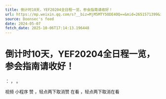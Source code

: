 ```yaml
---
title: 倒计时10天，YEF20204全日程一览，参会指南请收好！
url: https://mp.weixin.qq.com/s?__biz=MjM5MTY5ODE4OQ==&mid=2651571399&idx=6&sn=14a94ca8acd1d3a5c1b6b0fce6eb7659
source: Doonsec's feed
date: 2024-05-07
fetch_date: 2025-10-06T17:14:13.196448
---
```


# 倒计时10天，YEF20204全日程一览，参会指南请收好！

：
，
。

视频
小程序
赞
，轻点两下取消赞
在看
，轻点两下取消在看